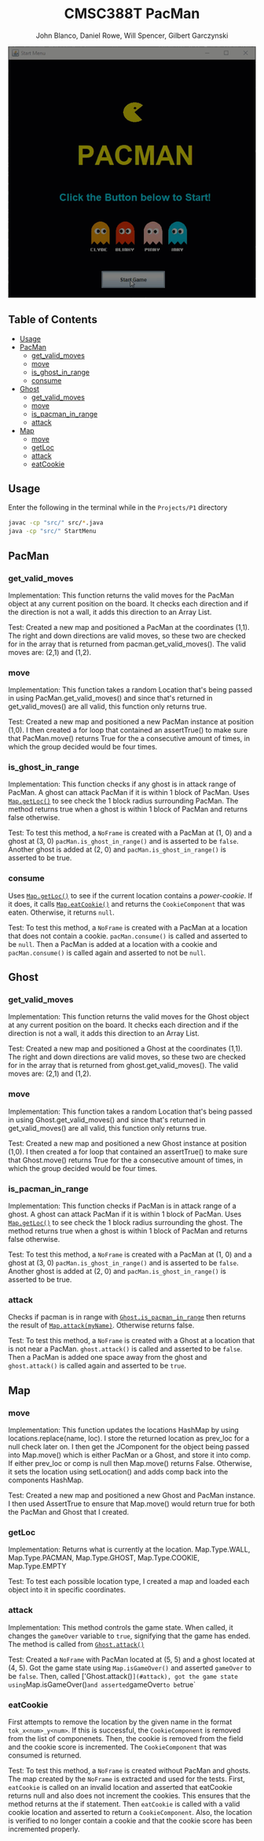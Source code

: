 <h1 align="center">CMSC388T PacMan</h1>

<p align="center">John Blanco, Daniel Rowe, Will Spencer, Gilbert Garczynski<p>

<div align="center">

![PacMan GIF](pacman.gif)

</div>

## Table of Contents <!-- omit in toc -->

- [Usage](#usage)
- [PacMan](#pacman)
  - [get_valid_moves](#get_valid_moves)
  - [move](#move)
  - [is_ghost_in_range](#is_ghost_in_range)
  - [consume](#consume)
- [Ghost](#ghost)
  - [get_valid_moves](#get_valid_moves-1)
  - [move](#move-1)
  - [is_pacman_in_range](#is_pacman_in_range)
  - [attack](#attack)
- [Map](#map)
  - [move](#move-2)
  - [getLoc](#getloc)
  - [attack](#attack-1)
  - [eatCookie](#eatcookie)

## Usage

Enter the following in the terminal while in the `Projects/P1` directory

```bash
javac -cp "src/" src/*.java
java -cp "src/" StartMenu
```

## PacMan

### get_valid_moves

Implementation:
This function returns the valid moves for the PacMan object at any current position on the board.  It checks each direction and if the direction is not a wall, it adds this direction to an Array List.

Test:
Created a new map and positioned a PacMan at the coordinates (1,1).  The right and down directions are valid moves, so these two are checked for in the array that is returned from pacman.get_valid_moves().  The valid moves are: (2,1) and (1,2).

### move

Implementation:
This function takes a random Location that's being passed in using PacMan.get_valid_moves() and since that's returned in get_valid_moves() are all valid, this function only returns true.

Test:
Created a new map and positioned a new PacMan instance at position (1,0). I then created a for loop that contained an assertTrue() to make sure that PacMan.move() returns True for the a consecutive amount of times, in which the group decided would be four times.

### is_ghost_in_range

Implementation:
This function checks if any ghost is in attack range of PacMan. A ghost can attack PacMan if it is within 1 block of PacMan. Uses [`Map.getLoc()`](#getloc) to see check the 1 block radius surrounding PacMan. The method returns true when a ghost is within 1 block of PacMan and returns false otherwise.

Test:
To test this method, a `NoFrame` is created with a PacMan at (1, 0) and a ghost at (3, 0) `pacMan.is_ghost_in_range()` and is asserted to be `false`. Another ghost is added at (2, 0) and `pacMan.is_ghost_in_range()` is asserted to be true.

### consume

Uses [`Map.getLoc()`](#getloc) to see if the current location contains a *power-cookie*. If it does, it calls [`Map.eatCookie()`](#eatcookie) and returns the `CookieComponent` that was eaten. Otherwise, it returns `null`.

Test:
To test this method, a `NoFrame` is created with a PacMan at a location that does not contain a cookie. `pacMan.consume()` is called and asserted to be `null`. Then a PacMan is added at a location with a cookie and `pacMan.consume()` is called again and asserted to not be `null`.

## Ghost

### get_valid_moves

Implementation:
This function returns the valid moves for the Ghost object at any current position on the board.  It checks each direction and if the direction is not a wall, it adds this direction to an Array List.

Test:
Created a new map and positioned a Ghost at the coordinates (1,1).  The right and down directions are valid moves, so these two are checked for in the array that is returned from ghost.get_valid_moves().  The valid moves are: (2,1) and (1,2).

### move

Implementation:
This function takes a random Location that's being passed in using Ghost.get_valid_moves() and since that's returned in get_valid_moves() are all valid, this function only returns true.

Test:
Created a new map and positioned a new Ghost instance at position (1,0). I then created a for loop that contained an assertTrue() to make sure that Ghost.move() returns True for the a consecutive amount of times, in which the group decided would be four times.

### is_pacman_in_range

Implementation:
This function checks if PacMan is in attack range of a ghost. A ghost can attack PacMan if it is within 1 block of PacMan. Uses [`Map.getLoc()`](#getloc) to see check the 1 block radius surrounding the ghost. The method returns true when a ghost is within 1 block of PacMan and returns false otherwise.

Test:
To test this method, a `NoFrame` is created with a PacMan at (1, 0) and a ghost at (3, 0) `pacMan.is_ghost_in_range()` and is asserted to be `false`. Another ghost is added at (2, 0) and `pacMan.is_ghost_in_range()` is asserted to be true.

### attack

Checks if pacman is in range with [`Ghost.is_pacman_in_range`](#is_pacman_in_range) then returns the result of [`Map.attack(myName)`](#attack-1). Otherwise returns false.

Test:
To test this method, a `NoFrame` is created with a Ghost at a location that is not near a PacMan. `ghost.attack()` is called and asserted to be `false`. Then a PacMan is added one space away from the ghost and `ghost.attack()` is called again and asserted to be `true`.

## Map

### move

Implementation:
This function updates the locations HashMap by using locations.replace(name, loc). I store the returned location as prev_loc for a null check later on. I then get the JComponent for the object being passed into Map.move() which is either PacMan or a Ghost, and store it into comp. If either prev_loc or comp is null then Map.move() returns False. Otherwise, it sets the location using setLocation() and adds comp back into the components HashMap.

Test:
Created a new map and positioned a new Ghost and PacMan instance. I then used AssertTrue to ensure that Map.move() would return true for both the PacMan and Ghost that I created.

### getLoc

Implementation:
Returns what is currently at the location.  Map.Type.WALL, Map.Type.PACMAN, Map.Type.GHOST, Map.Type.COOKIE, Map.Type.EMPTY

Test:
To test each possible location type, I created a map and loaded each object into it in specific coordinates.  

### attack

Implementation:
This method controls the game state. When called, it changes the `gameOver` variable to `true`, signifying that the game has ended. The method is called from [`Ghost.attack()`](#attack)

Test:
Created a `NoFrame` with PacMan located at (5, 5) and a ghost located at (4, 5). Got the game state using `Map.isGameOver()` and asserted `gameOver` to be `false`. Then, called ['Ghost.attack()`](#attack), got the game state using`Map.isGameOver()` and asserted `gameOver` to be `true`

### eatCookie

First attempts to remove the location by the given name in the format `tok_x<num>_y<num>`. If this is successful, the `CookieComponent` is removed from the list of componenets. Then, the cookie is removed from the field and the cookie score is incremented. The `CookieComponent` that was consumed is returned.

Test:
To test this method, a `NoFrame` is created without PacMan and ghosts. The map created by the `NoFrame` is extracted and used for the tests. First, `eatCookie` is called on an invalid location and asserted that eatCookie returns null and also does not increment the cookies. This ensures that the method returns at the if statement. Then `eatCookie` is called with a valid cookie location and asserted to return a `CookieComponent`. Also, the location is verified to no longer contain a cookie and that the cookie score has been incremented properly.
